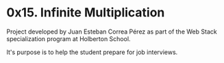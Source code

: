 # 0x15. Infinite Multiplication

Project developed by Juan Esteban Correa Pérez as part of the Web Stack specialization program at Holberton School.

It's purpose is to help the student prepare for job interviews.
